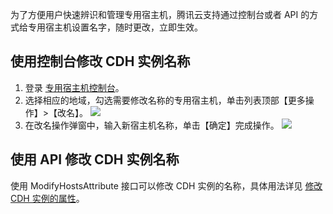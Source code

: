 为了方便用户快速辨识和管理专用宿主机，腾讯云支持通过控制台或者 API 的方式给专用宿主机设置名字，随时更改，立即生效。

## 使用控制台修改 CDH 实例名称

1. 登录 [专用宿主机控制台](https://console.cloud.tencent.com/cvm/cdh)。
2. 选择相应的地域，勾选需要修改名称的专用宿主机，单击列表顶部【更多操作】>【改名】。
   ![](https://main.qcloudimg.com/raw/5ab8292b6d76922c7fb35ed6484f6430.png)
3. 在改名操作弹窗中，输入新宿主机名称，单击【确定】完成操作。
   ![](https://main.qcloudimg.com/raw/2f83d40760fefaff3212fd1b791e93bb.png)

## 使用 API 修改 CDH 实例名称
使用 ModifyHostsAttribute 接口可以修改 CDH 实例的名称，具体用法详见 [修改 CDH 实例的属性](https://intl.cloud.tencent.com/document/product/213/33278)。

